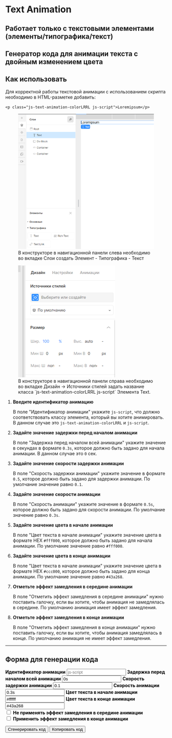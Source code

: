 # Text Animation

## Работает только с текстовыми элементами (элементы/типографика/текст)

## Генератор кода для анимации текста c двойным изменением цвета

## Как использовать

Для корректной работы текстовой анимации с использованием скрипта необходимо в HTML-разметке добавить:
<!-- markdownlint-disable MD040 -->
```
<p class="js-text-animation-colorLRRL js-script">Loremipsum</p>
```
<!-- markdownlint-disable MD041 -->
<!-- markdownlint-disable MD033 -->
<figure>
  <img src="../assets/add-text-element-1.png" class="lottie1" alt="div" />
  <figcaption>В конструкторе в навигационной панели слева необходимо во вкладке Слои создать Элемент - Типографика - Текст</figcaption>
</figure>

<figure>
  <img src="../assets/add-text-element-2.png" class="lottie2" alt="class" />
  <figcaption>В конструкторе в навигационной панели справа необходимо во вкладке Дизайн -> Источники
  стилей задать название класса `js-text-animation-colorLRRL js-script` Элемента Text.</figcaption>
</figure>

1. **Введите идентификатор анимацию**

   В поле "Идентификатор анимации" укажите `js-script`, что должно соответствовать классу элемента, который вы хотите анимировать. В данном случае это `js-text-animation-colorLRRL` и `js-script`.

2. **Задайте значение задержки перед началом анимации**

   В поле "Задержка перед началом всей анимации" укажите значение в секундах в формате `0.3s`, которое должно быть задано для начала анимации. В данном случае это `0` сек.

3. **Задайте значение скорости задержки анимации**

   В поле "Скорость задержки анимации" укажите значение в формате `0.5`, которое должно быть задано для задержки анимации. По умолчание значение равно `0.1`.

4. **Задайте значение скорости анимации**

    В поле "Скорость анимации" укажите значение в формате `0.5s`, которое должно быть задано для скорости анимации. По умолчание значение равно `0.3s`.

5. **Задайте значение цвета в начале анимации**

    В поле "Цвет текста в начале анимации" укажите значение цвета в формате HEX `#fff000`, которое должно быть задано для начала анимации. По умолчание значение равно `#fff000`.

6. **Задайте значение цвета в конце анимации**

    В поле "Цвет текста в начале анимации" укажите значение цвета в формате HEX `#ссс000`, которое должно быть задано для конца анимации. По умолчание значение равно `#43a268`.

7. **Отметьте  эффект замедления в середине анимации**

   В поле "Отметить эффект замедления в середине анимации" нужно поставить галочку, если вы хотите, чтобы анимация не замедлялась в середине. По умолчанию анимация имеет эффект замедления.

8. **Отметьте  эффект замедления в конце анимации**

    В поле "Отметить эффект замедления в конце анимации" нужно поставить галочку, если вы хотите, чтобы анимация замедлялась в конце. По умолчанию анимация не имеет эффект замедления.

---

## Форма для генерации кода

<!-- markdownlint-disable MD041 -->
<!-- markdownlint-disable MD033 -->

<div id="colorLR-generator">
  <label for="colorLR-animationID" style="font-weight:bold; color: #000;">Идентификатор анимации</label>
  <input type="text" id="colorLR-animationID" value="" placeholder="js-script">
  <label for="colorLR-delayBeforeStart" style="font-weight:bold; color: #000;">Задержка перед началом всей анимации</label>
  <input type="text" id="colorLR-delayBeforeStart" value="0s" placeholder="0s">
   <label for="colorLR-animationDalay" style="font-weight:bold; color: #000;">Скорость задержки анимации</label>
  <input type="text" id="colorLR-animationDalay" value="0.1" placeholder="0.01">
  <label for="colorLR-animationSpeed" style="font-weight:bold; color: #000;">Скорость анимации</label>
  <input type="text" id="colorLR-animationSpeed" value="0.3s" placeholder="0.3s">
  <label for="colorLR-colorFrom" style="font-weight:bold; color: #000;">Цвет текста в начале анимации</label>
  <input type="text" id="colorLR-colorFrom" value="#ffffff" placeholder="#ffffff">
  <label for="colorLR-colorTo" style="font-weight:bold; color: #000;">Цвет текста в конце анимации</label>
  <input type="text" id="colorLR-colorTo" value="#43a268" placeholder="#43a268">
  <div class="checkbox">
    <div class="checkbox_wrapper">
        <input type="checkbox" id="colorLR-slowdownEffect" value="true">
        <label for="colorLR-slowdownEffect" style="font-weight:bold; color: #000;">Не применять эффект замедления в середине анимации</label>
    </div>
    <div class="checkbox_wrapper">
        <input type="checkbox" id="colorLR-endSlowdownEffect" value="false">
        <label for="colorLR-endSlowdownEffect" style="font-weight:bold; color: #000;">Применить эффект замедления в конце анимации</label>
    </div>
  </div>

  <button id="generate-colorLR">Сгенерировать код</button>
  <button id="copy-colorLR">Копировать код</button>
  <h2 id="title" style="display: none">Пример сгенерированного кода</h2>
  <pre id="colorLR-output"></pre>
</div>
